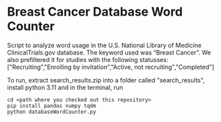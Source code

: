 # Breast Cancer Database Word Counter
Script to analyze word usage in the U.S. National Library of Medicine ClinicalTrials.gov database. The keyword used was “Breast Cancer”. We also prefiltered it for studies with the following statusses: ["Recruiting","Enrolling by invitation","Active, not recruiting","Completed"]

To run, extract search_results.zip into a folder called "search_results", install python 3.11 and in the terminal, run
```
cd <path where you checked out this repository>
pip install pandas numpy tqdm
python databaseWordCounter.py
```

